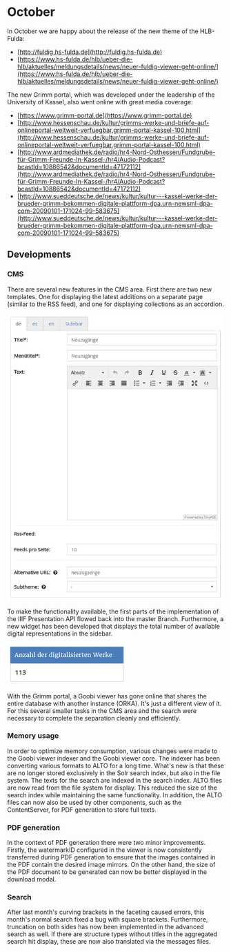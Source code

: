# October

In October we are happy about the release of the new theme of the HLB-Fulda: 

* [http://fuldig.hs-fulda.de](http://fuldig.hs-fulda.de)
* [https://www.hs-fulda.de/hlb/ueber-die-hlb/aktuelles/meldungsdetails/news/neuer-fuldig-viewer-geht-online/](https://www.hs-fulda.de/hlb/ueber-die-hlb/aktuelles/meldungsdetails/news/neuer-fuldig-viewer-geht-online/) 

The new Grimm portal, which was developed under the leadership of the University of Kassel, also went online with great media coverage:

* [https://www.grimm-portal.de](https://www.grimm-portal.de) 
* [http://www.hessenschau.de/kultur/grimms-werke-und-briefe-auf-onlineportal-weltweit-verfuegbar,grimm-portal-kassel-100.html](http://www.hessenschau.de/kultur/grimms-werke-und-briefe-auf-onlineportal-weltweit-verfuegbar,grimm-portal-kassel-100.html) 
* [http://www.ardmediathek.de/radio/hr4-Nord-Osthessen/Fundgrube-für-Grimm-Freunde-In-Kassel-/hr4/Audio-Podcast?bcastId=10886542&documentId=47172112](http://www.ardmediathek.de/radio/hr4-Nord-Osthessen/Fundgrube-für-Grimm-Freunde-In-Kassel-/hr4/Audio-Podcast?bcastId=10886542&documentId=47172112) 
* [http://www.sueddeutsche.de/news/kultur/kultur---kassel-werke-der-brueder-grimm-bekommen-digitale-plattform-dpa.urn-newsml-dpa-com-20090101-171024-99-583675](http://www.sueddeutsche.de/news/kultur/kultur---kassel-werke-der-brueder-grimm-bekommen-digitale-plattform-dpa.urn-newsml-dpa-com-20090101-171024-99-583675)

## Developments

### CMS

There are several new features in the CMS area. First there are two new templates. One for displaying the latest additions on a separate page \(similar to the RSS feed\), and one for displaying collections as an accordion.

![CMS template for new entries](../.gitbook/assets/2017-10-cms-template-for-rss-feed.png)

To make the functionality available, the first parts of the implementation of the IIIF Presentation API flowed back into the master Branch. Furthermore, a new widget has been developed that displays the total number of available digital representations in the sidebar.

![](../.gitbook/assets/2017-10-widget-for-digitized-records.png)

With the Grimm portal, a Goobi viewer has gone online that shares the entire database with another instance \(ORKA\). It's just a different view of it. For this several smaller tasks in the CMS area and the search were necessary to complete the separation cleanly and efficiently.

### Memory usage

In order to optimize memory consumption, various changes were made to the Goobi viewer indexer and the Goobi viewer core. The indexer has been converting various formats to ALTO for a long time. What's new is that these are no longer stored exclusively in the Solr search index, but also in the file system. The texts for the search are indexed in the search index. ALTO files are now read from the file system for display. This reduced the size of the search index while maintaining the same functionality. In addition, the ALTO files can now also be used by other components, such as the ContentServer, for PDF generation to store full texts.

### PDF generation

In the context of PDF generation there were two minor improvements. Firstly, the watermarkID configured in the viewer is now consistently transferred during PDF generation to ensure that the images contained in the PDF contain the desired image mirrors. On the other hand, the size of the PDF document to be generated can now be better displayed in the download modal.

### Search

After last month's curving brackets in the faceting caused errors, this month's normal search fixed a bug with square brackets. Furthermore, truncation on both sides has now been implemented in the advanced search as well. If there are structure types without titles in the aggregated search hit display, these are now also translated via the messages files.

